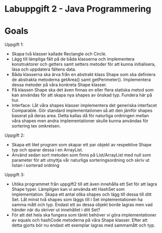 Labuppgift 2 - Java Programmering
===================


Goals
=========
Uppgift 1:
* Skapa två klasser kallade Rectangle och Circle.
* Lägg till lämpliga fält på de båda klasserna och implementera konstruktorer och getters samt setters metoder för att kunna initialisera, läsa och uppdatera fältens data.
* Båda klasserna ska ärva från en abstrakt klass Shape som ska definiera de abstrakta metoderna getArea() samt getPerimeter(). Implementera dessa metoder på våra konkreta Shape klasser.
* På klassen Shape ska det även finnas en eller flera statiska metod som kan användas för att skapa nya shapes av önskad typ. Fundera här på hur.
* Interface:
Låt våra shapes klasser implementera det generiska interfacet Comparable<T>. Gör standard implementationen så att den jämför shapes baserat på deras area. Detta kallas då för naturliga ordningen mellan våra shapes men andra implementationer skulle kunna användas för sortering tex omkretsen.

Uppgift 2:
* Skapa ett litet program som skapar ett par objekt av respektive Shape typ och sparar dessa i en ArrayList.
* Använd sedan sort metoden som finns på List/ArrayList med null som parameter för att utnyttja vår naturliga sorteringsordning och skriv ut listan i sorterad ordning

Uppgift 3:
* Utöka programmet från uppgift2 till att även innehålla ett Set för att lagra Shape typer. Lämpligen kan vi använda ett HashSet som implementation. Skapa ett antal olika shapes och lägg till dessa till ditt Set. Låt minst två shapes som läggs till i Set implementationen ha samma mått och typ. Endast ett av dessa objekt borde lagras men vad händer när du skriver ut innehållet i ditt Set?
* För att det hela ska fungera som tänkt behöver vi göra implementationer av equals och hashCode metoderna på våra Shape klasser. Efter att detta gjorts bör nu endast ett exemplar lagras med sammamått och typ.
